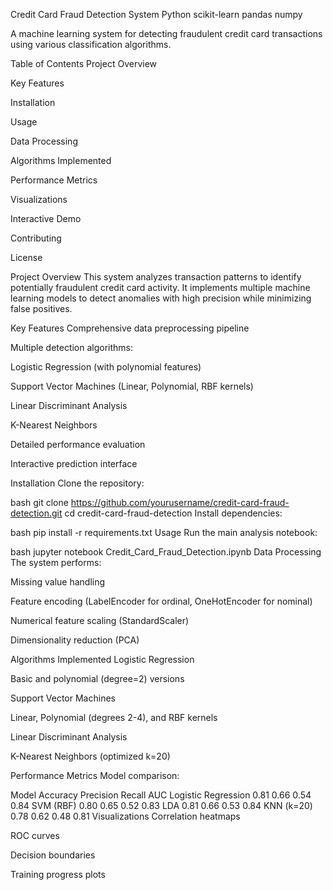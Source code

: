 Credit Card Fraud Detection System
Python
scikit-learn
pandas
numpy

A machine learning system for detecting fraudulent credit card transactions using various classification algorithms.

Table of Contents
Project Overview

Key Features

Installation

Usage

Data Processing

Algorithms Implemented

Performance Metrics

Visualizations

Interactive Demo

Contributing

License

Project Overview
This system analyzes transaction patterns to identify potentially fraudulent credit card activity. It implements multiple machine learning models to detect anomalies with high precision while minimizing false positives.

Key Features
Comprehensive data preprocessing pipeline

Multiple detection algorithms:

Logistic Regression (with polynomial features)

Support Vector Machines (Linear, Polynomial, RBF kernels)

Linear Discriminant Analysis

K-Nearest Neighbors

Detailed performance evaluation

Interactive prediction interface

Installation
Clone the repository:

bash
git clone https://github.com/yourusername/credit-card-fraud-detection.git
cd credit-card-fraud-detection
Install dependencies:

bash
pip install -r requirements.txt
Usage
Run the main analysis notebook:

bash
jupyter notebook Credit_Card_Fraud_Detection.ipynb
Data Processing
The system performs:

Missing value handling

Feature encoding (LabelEncoder for ordinal, OneHotEncoder for nominal)

Numerical feature scaling (StandardScaler)

Dimensionality reduction (PCA)

Algorithms Implemented
Logistic Regression

Basic and polynomial (degree=2) versions

Support Vector Machines

Linear, Polynomial (degrees 2-4), and RBF kernels

Linear Discriminant Analysis

K-Nearest Neighbors (optimized k=20)

Performance Metrics
Model comparison:

Model	Accuracy	Precision	Recall	AUC
Logistic Regression	0.81	0.66	0.54	0.84
SVM (RBF)	0.80	0.65	0.52	0.83
LDA	0.81	0.66	0.53	0.84
KNN (k=20)	0.78	0.62	0.48	0.81
Visualizations
Correlation heatmaps

ROC curves

Decision boundaries

Training progress plots

